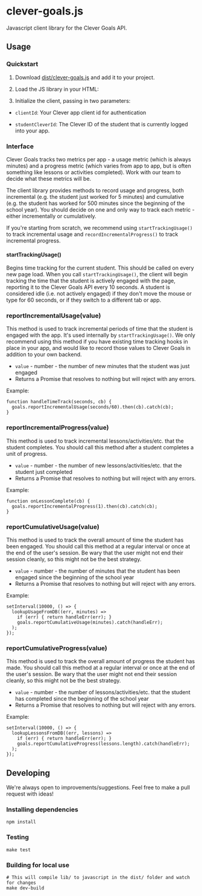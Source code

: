 # clever-goals.js

Javascript client library for the Clever Goals API.

## Usage

### Quickstart

1. Download [dist/clever-goals.js](./dist/clever-goals.js) and add it to your project.

2. Load the JS library in your HTML:

    <script src="clever-goals.js" type="text/javascript"></script>

3. Initialize the client, passing in two parameters:
- `clientId`: Your Clever app client id for authentication
- `studentCleverId`: The Clever ID of the student that is currently logged into your app.

    <script type="text/javascript">
      var goals = new CleverGoals({
        clientId: "abcde12345",
        studentCleverId: "59555055924a7ea277db9dc7",
      });
      goals.startTrackingUsage();
    </script>


### Interface

Clever Goals tracks two metrics per app - a usage metric (which is always minutes) and a progress metric (which varies from app to app, but is often something like lessons or activities completed). Work with our team to decide what these metrics will be.

The client library provides methods to record usage and progress, both incremental (e.g. the student just worked for 5 minutes) and cumulative (e.g. the student has worked for 500 minutes since the beginning of the school year). You should decide on one and only way to track each metric - either incrementally or cumulatively.

If you're starting from scratch, we recommend using `startTrackingUsage()` to track incremental usage and `recordIncrementalProgress()` to track incremental progress.

#### startTrackingUsage()

Begins time tracking for the current student. This should be called on every new page load. When you call `startTrackingUsage()`, the client will begin tracking the time that the student is actively engaged with the page, reporting it to the Clever Goals API every 10 seconds. A student is considered idle (i.e. not actively engaged) if they don't move the mouse or type for 60 seconds, or if they switch to a different tab or app.

### reportIncrementalUsage(value)

This method is used to track incremental periods of time that the student is engaged with the app. It's used internally by `startTrackingUsage()`. We only recommend using this method if you have existing time tracking hooks in place in your app, and would like to record those values to Clever Goals in addition to your own backend.

- `value` - number - the number of new minutes that the student was just engaged
- Returns a Promise that resolves to nothing but will reject with any errors.

Example:

    function handleTimeTrack(seconds, cb) {
      goals.reportIncrementalUsage(seconds/60).then(cb).catch(cb);
    }

### reportIncrementalProgress(value)

This method is used to track incremental lessons/activities/etc. that the student completes. You should call this method after a student completes a unit of progress.

- `value` - number - the number of new lessons/activities/etc. that the student just completed
- Returns a Promise that resolves to nothing but will reject with any errors.

Example:

    function onLessonComplete(cb) {
      goals.reportIncrementalProgress(1).then(cb).catch(cb);
    }

### reportCumulativeUsage(value)

This method is used to track the overall amount of time the student has been engaged. You should call this method at a regular interval or once at the end of the user's session. Be wary that the user might not end their session cleanly, so this might not be the best strategy.

- `value` - number - the number of minutes that the student has been engaged since the beginning of the school year
- Returns a Promise that resolves to nothing but will reject with any errors.

Example:

    setInterval(10000, () => {
      lookupUsageFromDB((err, minutes) =>
        if (err) { return handleErr(err); }
        goals.reportCumulativeUsage(minutes).catch(handleErr);
      );
    });

### reportCumulativeProgress(value)

This method is used to track the overall amount of progress the student has made. You should call this method at a regular interval or once at the end of the user's session. Be wary that the user might not end their session cleanly, so this might not be the best strategy.

- `value` - number - the number of lessons/activities/etc. that the student has completed since the beginning of the school year
- Returns a Promise that resolves to nothing but will reject with any errors.

Example:

    setInterval(10000, () => {
      lookupLessonsFromDB((err, lessons) =>
        if (err) { return handleErr(err); }
        goals.reportCumulativeProgress(lessons.length).catch(handleErr);
      );
    });

## Developing

We're always open to improvements/suggestions. Feel free to make a pull request with ideas!

### Installing dependencies

    npm install

### Testing

    make test

### Building for local use
```
# This will compile lib/ to javascript in the dist/ folder and watch for changes
make dev-build
```
